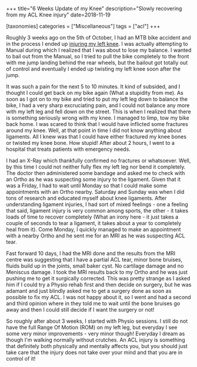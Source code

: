 +++
title="6 Weeks Update of my Knee"
description="Slowly recovering from my ACL Knee injury"
date=2018-11-19

[taxonomies]
categories = ["Miscellaneous"]
tags = ["acl"]
+++


Roughly 3 weeks ago on the 5th of October, I had an MTB bike accident and in the process I ended up [injuring my left knee](@/posts/misc/acl-knee-injury-1.md). I was actually attempting to
Manual during which I realized that I was about to lose my balance. I wanted to bail out from the Manual, so I tried to pull the bike completely to the
front with me jump landing behind the rear wheels, but the bailout got totally out of control and eventually I ended up twisting my left knee soon after
the jump.

It was such a pain for the next 5 to 10 minutes. It kind of subsided, and I thought I could get back on my bike again (What a stupidity from me). As soon as
I got on to my bike and tried to put my left leg down to balance the bike, I had a very sharp excruciating pain, and I could not balance any more with my
left leg and fell down on the street. This is when I realized that there is something seriously wrong with my knee. I managed to limp, tow my bike back
home. I was scared to think that I would have inflicted some fractures around my knee. Well, at that point in time I did not know anything about
ligaments. All I knew was that I could have either fractured my knee bones or twisted my knee bone. How stupid! After about 2 hours, I went to a hospital
that treats patients with emergency needs.

I had an X-Ray which thankfully confirmed no fractures or whatsoever. Well, by this time I could not neither fully flex my left leg nor bend it completely.
The doctor then administered some bandage and asked me to check with an Ortho as he was suspecting some injury to the ligament. Given that it was a
Friday, I had to wait until Monday so that I could make some appointments with an Ortho nearby. Saturday and Sunday was when I did tons of research
and educated myself about knee ligaments. After understanding ligament injuries, I had sort of mixed feelings - one a feeling that said, ligament injury
is very common among sports, the other - it takes loads of time to recover completely (What an irony here - it just takes a couple of seconds
to tear a ligament, it takes about a year to completely heal from it). Come Monday, I quickly managed to make an appointment with a nearby Ortho
and he sent me for an MRI as he was suspecting ACL tear.

<p>Fast forward 10 days, I had the MRI done and the results from the MRI centre was suggesting that I have a partial ACL tear, minor bone bruises, fluids 
build up in the joints, small baker cyst. No cartilage damage and no Meniscus damage. I took the MRI results back to my Ortho and he was just pushing me
to get it surgically corrected. This was pretty strange as I asked him if I could try a Physio rehab first and then decide on surgery, but he was adamant 
and just blindly asked me to get a surgery done as soon as possible to fix my ACL. I was not happy about it, so I went and had a second and third opinion 
where in they told me to wait until the bone bruises go away and then I could still decide if I want the surgery or not!

So roughly after about 3 weeks, I started with Physio sessions. I still do not have the full Range Of Motion (ROM) on my left leg, but everyday I see some
very minor improvements - very minor though! Everyday I dream as though I'm walking normally without crutches. An ACL injury is something that definitely
both physically and mentally affects you, but you should just take care that the injury does not take over your mind and that you are in control of it!

